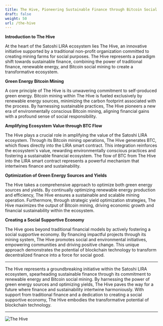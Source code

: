 ```yaml
---
title: The Hive, Pioneering Sustainable Finance through Bitcoin Social Mining
draft: false
weight: 50
url: /the-hive
---
```


**Introduction to The Hive**

At the heart of the Satoshi LIRA ecosystem lies The Hive, an
innovative initiative supported by a traditional non-profit
organization committed to creating mining farms for social purposes.
The Hive represents a paradigm shift towards sustainable finance,
combining the power of traditional finance, renewable energy, and
Bitcoin social mining to create a transformative ecosystem.

**Green Energy Bitcoin Mining**

A core principle of The Hive is its unwavering commitment to
self-produced green energy. Bitcoin mining within The Hive is fueled
exclusively by renewable energy sources, minimizing the carbon
footprint associated with the process. By harnessing sustainable
practices, The Hive pioneers a new era of environmentally conscious
Bitcoin mining, aligning financial gains with a profound sense of
social responsibility.

**Amplifying Ecosystem Value through BTC Flow**

The Hive plays a crucial role in amplifying the value of the Satoshi
LIRA ecosystem. Through its Bitcoin mining operations, The Hive
generates BTC, which flows directly into the LIRA smart contract. This
integration reinforces the ecosystem's value, rewarding
environmentally conscious practices and fostering a sustainable
financial ecosystem. The flow of BTC from The Hive into the LIRA smart
contract represents a powerful mechanism that intertwines finance and
sustainability.

**Optimization of Green Energy Sources and Yields**

The Hive takes a comprehensive approach to optimize both green energy
sources and yields. By continually optimizing renewable energy
production and efficiency, The Hive ensures a sustainable and scalable
mining operation. Furthermore, through strategic yield optimization
strategies, The Hive maximizes the output of Bitcoin mining, driving
economic growth and financial sustainability within the ecosystem.

**Creating a Social Supportive Economy**

The Hive goes beyond traditional financial models by actively
fostering a social supportive economy. By financing impactful projects
through its mining system, The Hive promotes social and environmental
initiatives, empowering communities and driving positive change. This
unique approach demonstrates the potential of blockchain technology to
transform decentralized finance into a force for social good.


---

The Hive represents a groundbreaking initiative within the Satoshi
LIRA ecosystem, spearheading sustainable finance through its
commitment to renewable energy and Bitcoin social mining. By
harnessing the power of green energy sources and optimizing yields,
The Hive paves the way for a future where finance and sustainability
intertwine harmoniously. With support from traditional finance and a
dedication to creating a social supportive economy, The Hive embodies
the transformative potential of blockchain technology.

---


![The Hive](/images/The-hive-final.png)